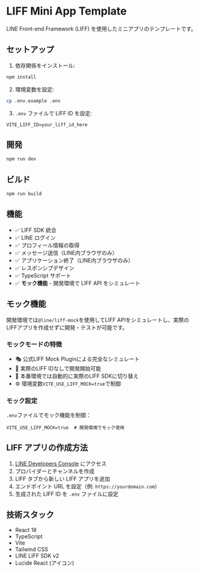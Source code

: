 # LIFF Mini App Template

LINE Front-end Framework (LIFF) を使用したミニアプリのテンプレートです。

## セットアップ

1. 依存関係をインストール:
```bash
npm install
```

2. 環境変数を設定:
```bash
cp .env.example .env
```

3. `.env` ファイルで LIFF ID を設定:
```
VITE_LIFF_ID=your_liff_id_here
```

## 開発

```bash
npm run dev
```

## ビルド

```bash
npm run build
```

## 機能

- ✅ LIFF SDK 統合
- ✅ LINE ログイン
- ✅ プロフィール情報の取得
- ✅ メッセージ送信（LINE内ブラウザのみ）
- ✅ アプリケーション終了（LINE内ブラウザのみ）
- ✅ レスポンシブデザイン
- ✅ TypeScript サポート
- ✅ **モック機能** - 開発環境で LIFF API をシミュレート

## モック機能

開発環境では`@line/liff-mock`を使用してLIFF APIをシミュレートし、実際のLIFFアプリを作成せずに開発・テストが可能です。

### モックモードの特徴

- 🎭 公式LIFF Mock Pluginによる完全なシミュレート
- 🚀 実際のLIFF IDなしで開発開始可能
- 🔄 本番環境では自動的に実際のLIFF SDKに切り替え
- ⚙️ 環境変数`VITE_USE_LIFF_MOCK=true`で制御

### モック設定

`.env`ファイルでモック機能を制御：
```
VITE_USE_LIFF_MOCK=true  # 開発環境でモック使用
```


## LIFF アプリの作成方法

1. [LINE Developers Console](https://developers.line.biz/console/) にアクセス
2. プロバイダーとチャンネルを作成
3. LIFF タブから新しい LIFF アプリを追加
4. エンドポイント URL を設定（例: `https://yourdomain.com`）
5. 生成された LIFF ID を `.env` ファイルに設定

## 技術スタック

- React 18
- TypeScript
- Vite
- Tailwind CSS
- LINE LIFF SDK v2
- Lucide React (アイコン)
